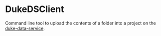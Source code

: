 # DukeDSClient
Command line tool to upload the contents of a folder into a project on the [duke-data-service](https://github.com/Duke-Translational-Bioinformatics/duke-data-service).


